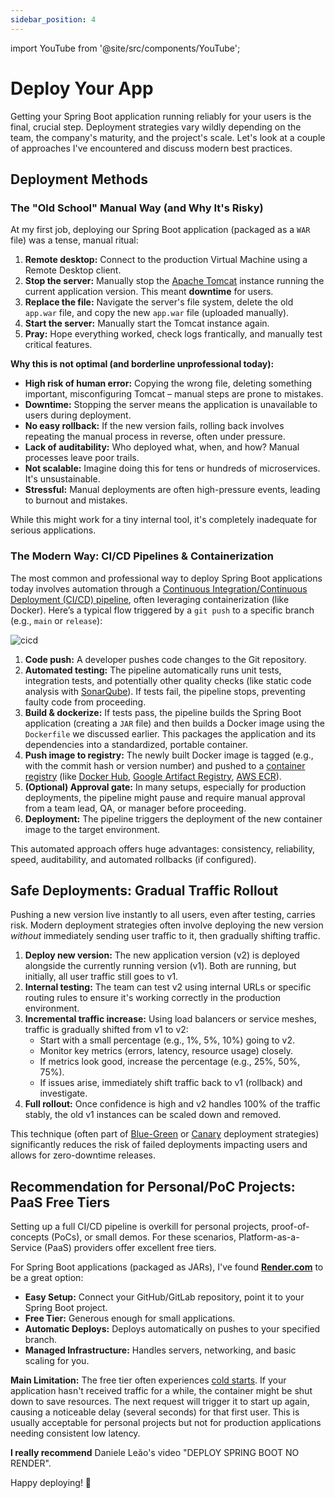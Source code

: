 ```yaml
---
sidebar_position: 4
---
```


import YouTube from '@site/src/components/YouTube';

# Deploy Your App

Getting your Spring Boot application running reliably for your users is the final, crucial step. Deployment strategies vary wildly depending on the team, the company's maturity, and the project's scale. Let's look at a couple of approaches I've encountered and discuss modern best practices.

## Deployment Methods

### The "Old School" Manual Way (and Why It's Risky)

At my first job, deploying our Spring Boot application (packaged as a `WAR` file) was a tense, manual ritual:

1.  **Remote desktop:** Connect to the production Virtual Machine using a Remote Desktop client.
2.  **Stop the server:** Manually stop the [Apache Tomcat](https://tomcat.apache.org/) instance running the current application version. This meant **downtime** for users.
3.  **Replace the file:** Navigate the server's file system, delete the old `app.war` file, and copy the new `app.war` file (uploaded manually).
4.  **Start the server:** Manually start the Tomcat instance again.
5.  **Pray:** Hope everything worked, check logs frantically, and manually test critical features.

**Why this is not optimal (and borderline unprofessional today):**

*   **High risk of human error:** Copying the wrong file, deleting something important, misconfiguring Tomcat – manual steps are prone to mistakes.
*   **Downtime:** Stopping the server means the application is unavailable to users during deployment.
*   **No easy rollback:** If the new version fails, rolling back involves repeating the manual process in reverse, often under pressure.
*   **Lack of auditability:** Who deployed what, when, and how? Manual processes leave poor trails.
*   **Not scalable:** Imagine doing this for tens or hundreds of microservices. It's unsustainable.
*   **Stressful:** Manual deployments are often high-pressure events, leading to burnout and mistakes.

While this might work for a tiny internal tool, it's completely inadequate for serious applications.

### The Modern Way: CI/CD Pipelines & Containerization

The most common and professional way to deploy Spring Boot applications today involves automation through a [Continuous Integration/Continuous Deployment (CI/CD) pipeline](https://www.redhat.com/en/topics/devops/what-is-ci-cd), often leveraging containerization (like Docker). Here’s a typical flow triggered by a `git push` to a specific branch (e.g., `main` or `release`):

<div>
  <img src={require('@site/static/img/deployment/cicd.png').default} alt="cicd" />
</div>

1.  **Code push:** A developer pushes code changes to the Git repository.
2.  **Automated testing:** The pipeline automatically runs unit tests, integration tests, and potentially other quality checks (like static code analysis with [SonarQube](https://www.sonarsource.com/products/sonarqube/)). If tests fail, the pipeline stops, preventing faulty code from proceeding.
3.  **Build & dockerize:** If tests pass, the pipeline builds the Spring Boot application (creating a `JAR` file) and then builds a Docker image using the `Dockerfile` we discussed earlier. This packages the application and its dependencies into a standardized, portable container.
4.  **Push image to registry:** The newly built Docker image is tagged (e.g., with the commit hash or version number) and pushed to a [container registry](https://www.redhat.com/en/topics/cloud-native-apps/what-is-a-container-registry) (like [Docker Hub](https://hub.docker.com/), [Google Artifact Registry](https://cloud.google.com/artifact-registry), [AWS ECR](https://aws.amazon.com/ecr/)).
5.  **(Optional) Approval gate:** In many setups, especially for production deployments, the pipeline might pause and require manual approval from a team lead, QA, or manager before proceeding.
6.  **Deployment:** The pipeline triggers the deployment of the new container image to the target environment.

This automated approach offers huge advantages: consistency, reliability, speed, auditability, and automated rollbacks (if configured).

## Safe Deployments: Gradual Traffic Rollout

Pushing a new version live instantly to all users, even after testing, carries risk. Modern deployment strategies often involve deploying the new version *without* immediately sending user traffic to it, then gradually shifting traffic.

1.  **Deploy new version:** The new application version (v2) is deployed alongside the currently running version (v1). Both are running, but initially, all user traffic still goes to v1.
2.  **Internal testing:** The team can test v2 using internal URLs or specific routing rules to ensure it's working correctly in the production environment.
3.  **Incremental traffic increase:** Using load balancers or service meshes, traffic is gradually shifted from v1 to v2:
    *   Start with a small percentage (e.g., 1%, 5%, 10%) going to v2.
    *   Monitor key metrics (errors, latency, resource usage) closely.
    *   If metrics look good, increase the percentage (e.g., 25%, 50%, 75%).
    *   If issues arise, immediately shift traffic back to v1 (rollback) and investigate.
4.  **Full rollout:** Once confidence is high and v2 handles 100% of the traffic stably, the old v1 instances can be scaled down and removed.

This technique (often part of [Blue-Green](https://www.redhat.com/en/topics/devops/what-is-blue-green-deployment) or [Canary](https://www.jetbrains.com/teamcity/ci-cd-guide/concepts/canary-release/) deployment strategies) significantly reduces the risk of failed deployments impacting users and allows for zero-downtime releases.

## Recommendation for Personal/PoC Projects: PaaS Free Tiers

Setting up a full CI/CD pipeline is overkill for personal projects, proof-of-concepts (PoCs), or small demos. For these scenarios, Platform-as-a-Service (PaaS) providers offer excellent free tiers.

For Spring Boot applications (packaged as JARs), I've found **[Render.com](https://render.com/)** to be a great option:

*   **Easy Setup:** Connect your GitHub/GitLab repository, point it to your Spring Boot project.
*   **Free Tier:** Generous enough for small applications.
*   **Automatic Deploys:** Deploys automatically on pushes to your specified branch.
*   **Managed Infrastructure:** Handles servers, networking, and basic scaling for you.

**Main Limitation:** The free tier often experiences [cold starts](https://medium.com/@ilakk2023/overcoming-the-cold-start-problem-in-microservices-strategies-and-aws-solutions-2f93fc1e59a6). If your application hasn't received traffic for a while, the container might be shut down to save resources. The next request will trigger it to start up again, causing a noticeable delay (several seconds) for that first user. This is usually acceptable for personal projects but not for production applications needing consistent low latency.

**I really recommend** Daniele Leão's video "DEPLOY SPRING BOOT NO RENDER".

<YouTube id="fwWvgk_SW2g" />

Happy deploying! 🚀